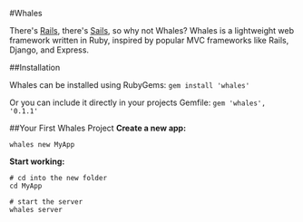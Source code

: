#Whales

There's [Rails](https://github.com/rails/rails), there's [Sails](https://github.com/balderdashy/sails), so why not Whales? Whales
is a lightweight web framework written in Ruby, inspired by popular MVC frameworks like Rails, Django, and Express.


##Installation

Whales can be installed using RubyGems:
`gem install 'whales'`

Or you can include it directly in your projects Gemfile:
`gem 'whales', '0.1.1'`

##Your First Whales Project
**Create a new app:**
```
whales new MyApp
```

**Start working:**
```
# cd into the new folder
cd MyApp

# start the server
whales server
```

